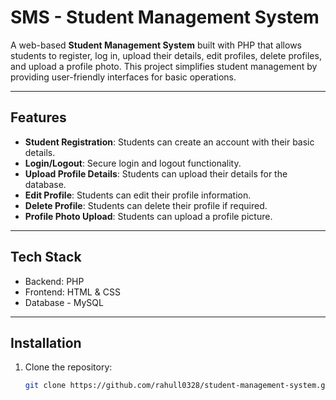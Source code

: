 # SMS - Student Management System

A web-based **Student Management System** built with PHP that allows students to register, log in, upload their details, edit profiles, delete profiles, and upload a profile photo. This project simplifies student management by providing user-friendly interfaces for basic operations.

---

## Features

- **Student Registration**: Students can create an account with their basic details.
- **Login/Logout**: Secure login and logout functionality.
- **Upload Profile Details**: Students can upload their details for the database.
- **Edit Profile**: Students can edit their profile information.
- **Delete Profile**: Students can delete their profile if required.
- **Profile Photo Upload**: Students can upload a profile picture.

---

## Tech Stack

- Backend: PHP
- Frontend: HTML & CSS
- Database - MySQL

---

## Installation

1. Clone the repository:
   ```bash
   git clone https://github.com/rahull0328/student-management-system.git